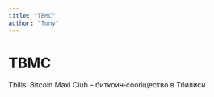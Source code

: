 ```yaml
---
title: "TBMC"
author: "Tony"
---
```


# **TBMC**

Tbilisi Bitcoin Maxi Club – биткоин‑сообщество в Тбилиси
